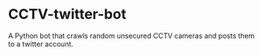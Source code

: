 # CCTV-twitter-bot
A Python bot that crawls random unsecured CCTV cameras and posts them to a twitter account.
